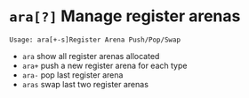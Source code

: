 <!-- TITLE: ara -->

#  `ara[?]` Manage register arenas


```text
Usage: ara[+-s]Register Arena Push/Pop/Swap
```


- `ara` show all register arenas allocated
- `ara+` push a new register arena for each type
- `ara-` pop last register arena
- `aras` swap last two register arenas